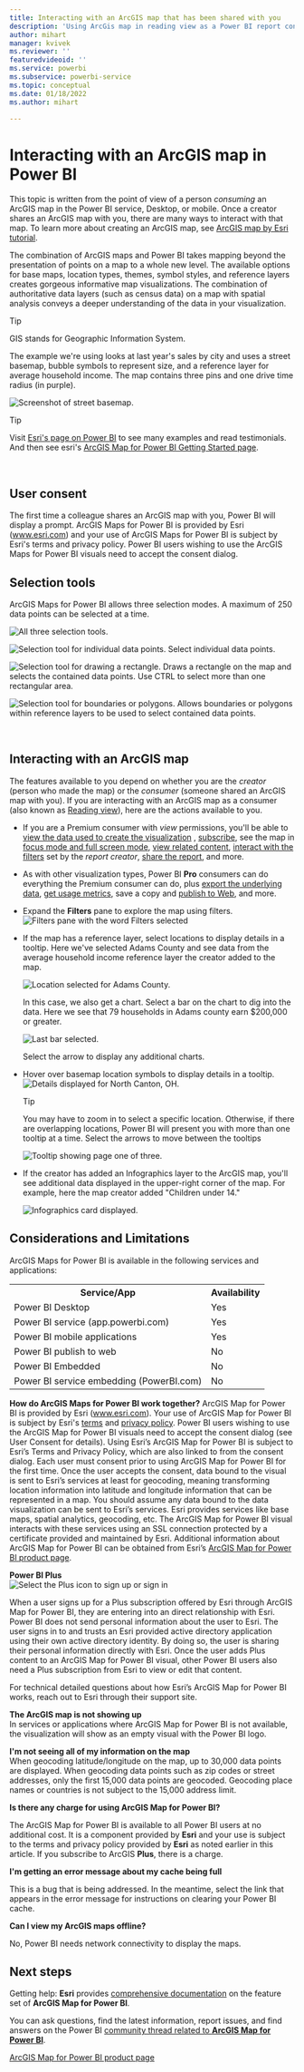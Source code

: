 ```yaml
---
title: Interacting with an ArcGIS map that has been shared with you
description: 'Using ArcGis map in reading view as a Power BI report consumer'
author: mihart
manager: kvivek
ms.reviewer: ''
featuredvideoid: ''
ms.service: powerbi
ms.subservice: powerbi-service
ms.topic: conceptual
ms.date: 01/18/2022
ms.author: mihart

---
```

# Interacting with an ArcGIS map in Power BI
This topic is written from the point of view of a person *consuming* an ArcGIS map in the Power BI service, Desktop, or mobile. Once a creator shares an ArcGIS map with you, there are many ways to interact with that map.  To learn more about creating an ArcGIS map, see [ArcGIS map by Esri tutorial](../visuals/power-bi-visualizations-arcgis.md).

The combination of ArcGIS maps and Power BI takes mapping beyond the presentation of points on a map to a whole new level. The available options for base maps, location types, themes, symbol styles, and reference layers creates gorgeous informative map visualizations. The combination of authoritative data layers (such as census data) on a map with spatial analysis conveys a deeper understanding of the data in your visualization.

> [!TIP]
> GIS stands for Geographic Information System.
> 

The example we're using looks at last year's sales by city and uses a street basemap, bubble symbols to represent size, and a reference layer for average household income. The map contains three pins and one drive time radius (in purple).

![Screenshot of street basemap.](media/end-user-arcgis/power-bi-arcgis-esri.png)

> [!TIP]
> Visit [Esri's page on Power BI](https://www.esri.com/powerbi) to see many examples and read testimonials. And then see esri's [ArcGIS Map for Power BI Getting Started page](https://doc.arcgis.com/en/maps-for-powerbi/get-started/about-maps-for-power-bi.htm).
> 
> 

<br/>

## User consent
The first time a colleague shares an ArcGIS map with you, Power BI will display a prompt. ArcGIS Maps for Power BI is provided by Esri (www.esri.com) and your use of ArcGIS Maps for Power BI is subject by Esri's terms and privacy policy. Power BI users wishing to use the ArcGIS Maps for Power BI visuals need to accept the consent dialog.

## Selection tools
ArcGIS Maps for Power BI allows three selection modes. A maximum of 250 data points can be selected at a time.

![All three selection tools.](media/end-user-arcgis/power-bi-esri-selection-tools.png)

![Selection tool for individual data points.](media/end-user-arcgis/power-bi-esri-selection-single.png) Select individual data points.

![Selection tool for drawing a rectangle.](media/end-user-arcgis/power-bi-esri-selection-marquee.png) Draws a rectangle on the map and selects the contained data points. Use CTRL to select more than one rectangular area.

![Selection tool for boundaries or polygons.](media/end-user-arcgis/power-bi-esri-selection-reference-layer-2.png) Allows boundaries or polygons within reference layers to be used to select contained data points.

<br/>

## Interacting with an ArcGIS map
The features available to you depend on whether you are the *creator* (person who made the map) or the *consumer* (someone shared an ArcGIS map with you). If you are interacting with an ArcGIS map as a consumer (also known as [Reading view](../consumer/end-user-reading-view.md)), here are the actions available to you.

* If you are a Premium consumer with *view* permissions, you'll be able to [view the data used to create the visualization](../consumer/end-user-show-data.md) , [subscribe](../consumer/end-user-subscribe.md), see the map in [focus mode and full screen mode](../consumer/end-user-focus.md), [view related content](../consumer/end-user-related.md), [interact with the filters](../consumer/end-user-report-filter.md) set by the *report creator*, [share the report](/power-bi/collaborate-share/service-share-reports), and more.

* As with other visualization types, Power BI **Pro** consumers can do everything the Premium consumer can do, plus [export the underlying data](../visuals/power-bi-visualization-export-data.md), [get usage metrics](/power-bi/collaborate-share/service-usage-metrics), save a copy and [publish to Web](/power-bi/collaborate-share/service-publish-to-web), and more.

    
* Expand the **Filters** pane to explore the map using filters.   
    ![Filters pane with the word Filters selected](media/end-user-arcgis/power-bi-filter.png)  
* If the map has a reference layer, select locations to display details in a tooltip. Here we've selected Adams County and see data from the average household income reference layer the creator added to the map.
  
    ![Location selected for Adams County.](media/end-user-arcgis/power-bi-reference-layer.png)  
  
    In this case, we also get a chart. Select a bar on the chart to dig into the data. Here we see that 79 households in Adams county earn $200,000 or greater.
  
    ![Last bar selected. ](media/end-user-arcgis/power-bi-tooltip-chart.png)
  
    Select the arrow to display any additional charts.
* Hover over basemap location symbols to display details in a tooltip.     
  ![Details displayed for North Canton, OH.](media/end-user-arcgis/power-bi-arcgis-hover.png)
  
  > [!TIP]
  > You may have to zoom in to select a specific location.  Otherwise, if there are overlapping locations, Power BI will present you with more than one tooltip at a time. Select the arrows to move between the tooltips
  > 
  > ![Tooltip showing page one of three.](media/end-user-arcgis/power-bi-3-screens.png)
  > 
  > 
* If the creator has added an Infographics layer to the ArcGIS map, you'll see additional data displayed in the upper-right corner of the map.  For example, here the map creator added "Children under 14."
  
    ![Infographics card displayed.](media/end-user-arcgis/power-bi-demographics.png)

## Considerations and Limitations
ArcGIS Maps for Power BI is available in the following services and applications:

<table>
<tr><th>Service/App</th><th>Availability</th></tr>
<tr>
<td>Power BI Desktop</td>
<td>Yes</td>
</tr>
<tr>
<td>Power BI service (app.powerbi.com)</td>
<td>Yes</td>
</tr>
<tr>
<td>Power BI mobile applications</td>
<td>Yes</td>
</tr>
<tr>
<td>Power BI publish to web</td>
<td>No</td>
</tr>
<tr>
<td>Power BI Embedded</td>
<td>No</td>
</tr>
<tr>
<td>Power BI service embedding (PowerBI.com)</td>
<td>No</td>
</tr>
</table>

**How do ArcGIS Maps for Power BI work together?**
ArcGIS Map for Power BI is provided by Esri (www.esri.com). Your use of ArcGIS Map for Power BI is subject by Esri's [terms](https://go.microsoft.com/fwlink/?LinkID=8263222) and [privacy policy](https://go.microsoft.com/fwlink/?LinkID=826323). Power BI users wishing to use the ArcGIS Map for Power BI visuals need to accept the consent dialog (see User Consent for details).  Using Esri’s ArcGIS Map for Power BI is subject to Esri’s Terms and Privacy Policy, which are also linked to from the consent dialog. Each user must consent prior to using ArcGIS Map for Power BI for the first time. Once the user accepts the consent, data bound to the visual is sent to Esri’s services at least for geocoding, meaning transforming location information into latitude and longitude information that can be represented in a map. You should assume any data bound to the data visualization can be sent to Esri’s services. Esri provides services like base maps, spatial analytics, geocoding, etc. The ArcGIS Map for Power BI visual interacts with these services using an SSL connection protected by a certificate provided and maintained by Esri. Additional information about ArcGIS Map for Power BI can be obtained from Esri’s [ArcGIS Map for Power BI product page](https://www.esri.com/powerbi).

**Power BI Plus**    
![Select the Plus icon to sign up or sign in](media/end-user-arcgis/power-bi-plus.png)

When a user signs up for a Plus subscription offered by Esri through ArcGIS Map for Power BI, they are entering into an direct relationship with Esri. Power BI does not send personal information about the user to Esri. The user signs in to and trusts an Esri provided active directory application using their own active directory identity. By doing so, the user is sharing their personal information directly with Esri. Once the user adds Plus content to an ArcGIS Map for Power BI visual, other Power BI users also need a Plus subscription from Esri to view or edit that content. 

For technical detailed questions about how Esri’s ArcGIS Map for Power BI works, reach out to Esri through their support site.

**The ArcGIS map is not showing up**    
In services or applications where ArcGIS Map for Power BI is not available, the visualization will show as an empty visual with the Power BI logo.

**I'm not seeing all of my information on the map**    
When geocoding latitude/longitude on the map, up to 30,000 data points are displayed. When geocoding data points such as zip codes or street addresses, only the first 15,000 data points are geocoded. Geocoding place names or countries is not subject to the 15,000 address limit.

**Is there any charge for using ArcGIS Map for Power BI?**

The ArcGIS Map for Power BI is available to all Power BI users at no additional cost. It is a component provided by **Esri** and your use is subject to the terms and privacy policy provided by **Esri** as noted earlier in this article. If you subscribe to ArcGIS **Plus**, there is a charge.

**I'm getting an error message about my cache being full**

This is a bug that is being addressed.  In the meantime, select the link that appears in the error message for instructions on clearing your Power BI cache.

**Can I view my ArcGIS maps offline?**

No, Power BI needs network connectivity to display the maps.

## Next steps
Getting help: **Esri** provides [comprehensive documentation](https://go.microsoft.com/fwlink/?LinkID=828772) on the feature set of **ArcGIS Map for Power BI**.

You can ask questions, find the latest information, report issues, and find answers on the Power BI [community thread related to **ArcGIS Map for Power BI**](https://go.microsoft.com/fwlink/?LinkID=828771).


[ArcGIS Map for Power BI product page](https://www.esri.com/powerbi)